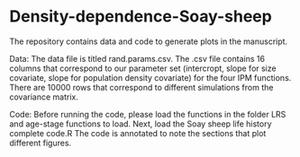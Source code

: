 # Density-dependence-Soay-sheep
The repository contains data and code to generate plots in the manuscript.

Data:
The data file is titled rand.params.csv. The .csv file contains 16 columns that correspond to our parameter set (intercropt, slope for size covariate, slope for population density covariate) for the four IPM functions. There are 10000 rows that correspond to different simulations from the covariance matrix.

Code:
Before running the code, please load the functions in the folder LRS and age-stage functions to load. 
Next, load the Soay sheep life history complete code.R
The code is annotated to note the sections that plot different figures.
